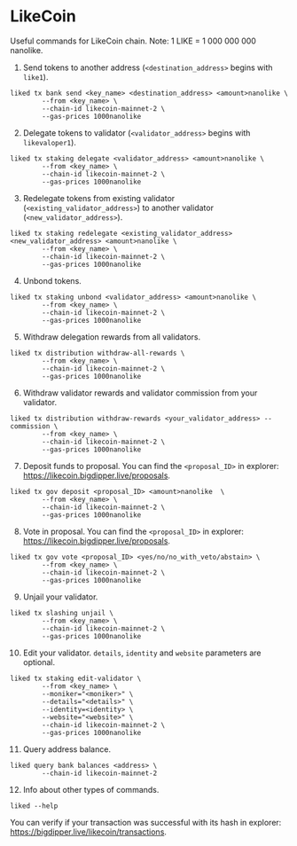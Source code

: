 # LikeCoin
Useful commands for LikeCoin chain. Note: 1 LIKE = 1 000 000 000 nanolike.

1. Send tokens to another address (``<destination_address>`` begins with ``like1``).
```
liked tx bank send <key_name> <destination_address> <amount>nanolike \
        --from <key_name> \
        --chain-id likecoin-mainnet-2 \
        --gas-prices 1000nanolike
```
2. Delegate tokens to validator (``<validator_address>`` begins with ``likevaloper1``).
```
liked tx staking delegate <validator_address> <amount>nanolike \
        --from <key_name> \
        --chain-id likecoin-mainnet-2 \
        --gas-prices 1000nanolike
```
3. Redelegate tokens from existing validator (``<existing_validator_address>``) to another validator (``<new_validator_address>``).
```
liked tx staking redelegate <existing_validator_address> <new_validator_address> <amount>nanolike \
        --from <key_name> \
        --chain-id likecoin-mainnet-2 \
        --gas-prices 1000nanolike
```
4. Unbond tokens.
```
liked tx staking unbond <validator_address> <amount>nanolike \
        --from <key_name> \
        --chain-id likecoin-mainnet-2 \
        --gas-prices 1000nanolike
```
5. Withdraw delegation rewards from all validators.
```
liked tx distribution withdraw-all-rewards \
        --from <key_name> \
        --chain-id likecoin-mainnet-2 \
        --gas-prices 1000nanolike
```
6. Withdraw validator rewards and validator commission from your validator.
```
liked tx distribution withdraw-rewards <your_validator_address> --commission \
        --from <key_name> \
        --chain-id likecoin-mainnet-2 \
        --gas-prices 1000nanolike
```
7. Deposit funds to proposal. You can find the ``<proposal_ID>`` in explorer: https://likecoin.bigdipper.live/proposals.
```
liked tx gov deposit <proposal_ID> <amount>nanolike  \
        --from <key_name> \
        --chain-id likecoin-mainnet-2 \
        --gas-prices 1000nanolike
```
8. Vote in proposal. You can find the ``<proposal_ID>`` in explorer: https://likecoin.bigdipper.live/proposals.
```
liked tx gov vote <proposal_ID> <yes/no/no_with_veto/abstain> \
        --from <key_name> \
        --chain-id likecoin-mainnet-2 \
        --gas-prices 1000nanolike
```
9. Unjail your validator.
```
liked tx slashing unjail \
        --from <key_name> \
        --chain-id likecoin-mainnet-2 \
        --gas-prices 1000nanolike
```
10. Edit your validator. ``details``, ``identity`` and ``website`` parameters are optional.
```
liked tx staking edit-validator \
        --from <key_name> \
        --moniker="<moniker>" \
        --details="<details>" \
        --identity=<identity> \
        --website="<website>" \
        --chain-id likecoin-mainnet-2 \
        --gas-prices 1000nanolike
```
11. Query address balance.
```
liked query bank balances <address> \
        --chain-id likecoin-mainnet-2
```
12. Info about other types of commands.
```
liked --help
```
You can verify if your transaction was successful with its hash in explorer: https://bigdipper.live/likecoin/transactions.
